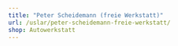 ```yaml
---
title: "Peter Scheidemann (freie Werkstatt)"
url: /uslar/peter-scheidemann-freie-werkstatt/
shop: Autowerkstatt
---
```

